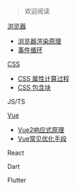 > 欢迎阅读

[浏览器](browser/)
  - [浏览器渲染原理](browser/浏览器渲染原理)
  - [事件循环](browser/事件循环)

[CSS](css/)
  - [CSS 属性计算过程](css/CSS属性计算过程)
  - [CSS 包含块](css/CSS包含块)

JS/TS

[Vue](vue/)
  - [Vue2响应式原理](vue/Vue2响应式原理)
  - [Vue常见优化手段](vue/Vue常见优化手段)

React

Dart

Flutter
